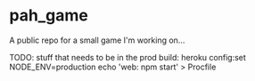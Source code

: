 pah_game
========

A public repo for a small game I'm working on...

TODO: stuff that needs to be in the prod build:
heroku config:set NODE_ENV=production
echo 'web: npm start' > Procfile
